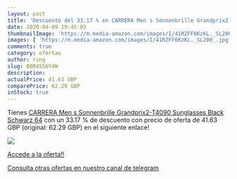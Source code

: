 ```yaml
---
layout: post
title: 'Descuento del 33.17 % en CARRERA Men s Sonnenbrille Grandprix2-T4'
date: 2020-04-09 19:45:03
thumbnailImage: 'https://m.media-amazon.com/images/I/41RZFF6KzKL._SL200_.jpg'
images: [ 'https://m.media-amazon.com/images/I/41RZFF6KzKL._SL200_.jpg' ]
comments: true
category: ofertas
author: ring
slug: B004556Y4W
description:
actualPrice: 41.63 GBP
comparePrice: 62.29 GBP
inStock: true
---
```


Tienes [CARRERA Men s Sonnenbrille Grandprix2-T4090 Sunglasses  Black  Schwarz   64](https://www.amazon.com/dp/B004556Y4W/?tag=redken08-20) con un 33.17 % de descuento con precio de oferta de 41.63 GBP (original: 62.29 GBP) en el siguiente enlace!

[![](https://m.media-amazon.com/images/I/41RZFF6KzKL._SL200_.jpg)](https://www.amazon.com/dp/B004556Y4W/?tag=redken08-20)

[Accede a la oferta!!](https://www.amazon.com/dp/B004556Y4W/?tag=redken08-20)

[Consulta otras ofertas en nuestro canal de telegram](https://t.me/s/ofertas25)
